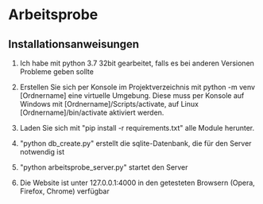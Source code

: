 # Arbeitsprobe

## Installationsanweisungen
1. Ich habe mit python 3.7 32bit gearbeitet, falls es bei anderen Versionen Probleme geben sollte 

2. Erstellen Sie sich per Konsole im Projektverzeichnis mit python -m venv [Ordnername] eine virtuelle Umgebung. Diese muss per Konsole auf Windows mit [Ordnername]/Scripts/activate, auf Linux [Ordnername]/bin/activate aktiviert werden.

3. Laden Sie sich mit "pip install -r requirements.txt" alle Module herunter.

4. "python db_create.py" erstellt die sqlite-Datenbank, die für den Server notwendig ist

5. "python arbeitsprobe_server.py" startet den Server

6. Die Website ist unter 127.0.0.1:4000 in den getesteten Browsern (Opera, Firefox, Chrome) verfügbar

